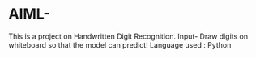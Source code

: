 # AIML-
This is a project on Handwritten Digit Recognition.
Input- Draw digits on whiteboard so that the model can predict!
Language used : Python
